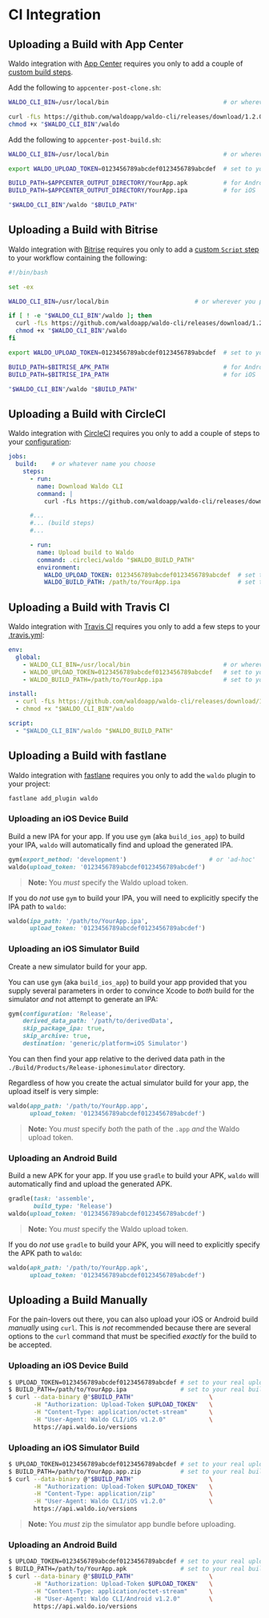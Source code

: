 # CI Integration

## Uploading a Build with App Center

Waldo integration with [App Center](https://appcenter.ms) requires you only to
add a couple of [custom build
steps](https://docs.microsoft.com/en-us/appcenter/build/custom/scripts/).

Add the following to `appcenter-post-clone.sh`:

```bash
WALDO_CLI_BIN=/usr/local/bin                                # or wherever you prefer

curl -fLs https://github.com/waldoapp/waldo-cli/releases/download/1.2.0/waldo > "$WALDO_CLI_BIN"/waldo
chmod +x "$WALDO_CLI_BIN"/waldo
```

Add the following to `appcenter-post-build.sh`:

```bash
WALDO_CLI_BIN=/usr/local/bin                                # or wherever you prefer

export WALDO_UPLOAD_TOKEN=0123456789abcdef0123456789abcdef  # set to your real upload token

BUILD_PATH=$APPCENTER_OUTPUT_DIRECTORY/YourApp.apk          # for Android
BUILD_PATH=$APPCENTER_OUTPUT_DIRECTORY/YourApp.ipa          # for iOS

"$WALDO_CLI_BIN"/waldo "$BUILD_PATH"
```

## Uploading a Build with Bitrise

Waldo integration with [Bitrise](https://www.bitrise.io) requires you only to
add a [custom `Script`
step](https://devcenter.bitrise.io/tips-and-tricks/install-additional-tools/)
to your workflow containing the following:

```bash
#!/bin/bash

set -ex

WALDO_CLI_BIN=/usr/local/bin                        # or wherever you prefer

if [ ! -e "$WALDO_CLI_BIN"/waldo ]; then
  curl -fLs https://github.com/waldoapp/waldo-cli/releases/download/1.2.0/waldo > "$WALDO_CLI_BIN"/waldo
  chmod +x "$WALDO_CLI_BIN"/waldo
fi

export WALDO_UPLOAD_TOKEN=0123456789abcdef0123456789abcdef  # set to your real upload token

BUILD_PATH=$BITRISE_APK_PATH                                # for Android
BUILD_PATH=$BITRISE_IPA_PATH                                # for iOS

"$WALDO_CLI_BIN"/waldo "$BUILD_PATH"
```

## Uploading a Build with CircleCI

Waldo integration with [CircleCI](https://circleci.com) requires you only to
add a couple of steps to your
[configuration](https://circleci.com/docs/2.0/configuration-reference/):

```yaml
jobs:
  build:    # or whatever name you choose
    steps:
      - run:
        name: Download Waldo CLI
        command: |
          curl -fLs https://github.com/waldoapp/waldo-cli/releases/download/1.2.0/waldo > .circleci/waldo

      #...
      #... (build steps)
      #...

      - run:
        name: Upload build to Waldo
        command: .circleci/waldo "$WALDO_BUILD_PATH"
        environment:
          WALDO_UPLOAD_TOKEN: 0123456789abcdef0123456789abcdef  # set to your real upload token
          WALDO_BUILD_PATH: /path/to/YourApp.ipa                # set to your real build path
```

## Uploading a Build with Travis CI

Waldo integration with [Travis CI](https://travis-ci.com) requires you only to
add a few steps to your [.travis.yml](https://docs.travis-ci.com):

```yaml
env:
  global:
    - WALDO_CLI_BIN=/usr/local/bin                          # or wherever you prefer
    - WALDO_UPLOAD_TOKEN=0123456789abcdef0123456789abcdef   # set to your real upload token
    - WALDO_BUILD_PATH=/path/to/YourApp.ipa                 # set to your real build path

install:
  - curl -fLs https://github.com/waldoapp/waldo-cli/releases/download/1.2.0/waldo > "$WALDO_CLI_BIN"/waldo
  - chmod +x "$WALDO_CLI_BIN"/waldo

script:
  - "$WALDO_CLI_BIN"/waldo "$WALDO_BUILD_PATH"
```

## Uploading a Build with fastlane

Waldo integration with [fastlane](https://fastlane.tools) requires you only to
add the `waldo` plugin to your project:

```bash
fastlane add_plugin waldo
```

### Uploading an iOS Device Build

Build a new IPA for your app. If you use `gym` (aka `build_ios_app`) to build
your IPA, `waldo` will automatically find and upload the generated IPA.

```ruby
gym(export_method: 'development')                       # or 'ad-hoc'
waldo(upload_token: '0123456789abcdef0123456789abcdef')
```

> **Note:** You _must_ specify the Waldo upload token.

If you do _not_ use `gym` to build your IPA, you will need to explicitly
specify the IPA path to `waldo`:

```ruby
waldo(ipa_path: '/path/to/YourApp.ipa',
      upload_token: '0123456789abcdef0123456789abcdef')
```

### Uploading an iOS Simulator Build

Create a new simulator build for your app.

You can use `gym` (aka `build_ios_app`) to build your app provided that you
supply several parameters in order to convince Xcode to _both_ build for the
simulator _and_ not attempt to generate an IPA:

```ruby
gym(configuration: 'Release',
    derived_data_path: '/path/to/derivedData',
    skip_package_ipa: true,
    skip_archive: true,
    destination: 'generic/platform=iOS Simulator')
```

You can then find your app relative to the derived data path in the
`./Build/Products/Release-iphonesimulator` directory.

Regardless of how you create the actual simulator build for your app, the
upload itself is very simple:

```ruby
waldo(app_path: '/path/to/YourApp.app',
      upload_token: '0123456789abcdef0123456789abcdef')
```

> **Note:** You _must_ specify _both_ the path of the `.app` _and_ the Waldo
> upload token.

### Uploading an Android Build

Build a new APK for your app. If you use `gradle` to build your APK, `waldo`
will automatically find and upload the generated APK.

```ruby
gradle(task: 'assemble',
       build_type: 'Release')
waldo(upload_token: '0123456789abcdef0123456789abcdef')
```

> **Note:** You _must_ specify the Waldo upload token.

If you do _not_ use `gradle` to build your APK, you will need to explicitly
specify the APK path to `waldo`:

```ruby
waldo(apk_path: '/path/to/YourApp.apk',
      upload_token: '0123456789abcdef0123456789abcdef')
```

## Uploading a Build Manually

For the pain-lovers out there, you can also upload your iOS or Android build
_manually_ using `curl`. This is _not_ recommended because there are several
options to the `curl` command that must be specified _exactly_ for the build to
be accepted.

### Uploading an iOS Device Build

```bash
$ UPLOAD_TOKEN=0123456789abcdef0123456789abcdef # set to your real upload token
$ BUILD_PATH=/path/to/YourApp.ipa               # set to your real build path
$ curl --data-binary @"$BUILD_PATH"                     \
       -H "Authorization: Upload-Token $UPLOAD_TOKEN"   \
       -H "Content-Type: application/octet-stream"      \
       -H "User-Agent: Waldo CLI/iOS v1.2.0"            \
       https://api.waldo.io/versions
```

### Uploading an iOS Simulator Build

```bash
$ UPLOAD_TOKEN=0123456789abcdef0123456789abcdef # set to your real upload token
$ BUILD_PATH=/path/to/YourApp.app.zip           # set to your real build path
$ curl --data-binary @"$BUILD_PATH"                     \
       -H "Authorization: Upload-Token $UPLOAD_TOKEN"   \
       -H "Content-Type: application/zip"               \
       -H "User-Agent: Waldo CLI/iOS v1.2.0"            \
       https://api.waldo.io/versions
```

> **Note:** You _must_ zip the simulator app bundle before uploading.

### Uploading an Android Build

```bash
$ UPLOAD_TOKEN=0123456789abcdef0123456789abcdef # set to your real upload token
$ BUILD_PATH=/path/to/YourApp.apk               # set to your real build path
$ curl --data-binary @"$BUILD_PATH"                     \
       -H "Authorization: Upload-Token $UPLOAD_TOKEN"   \
       -H "Content-Type: application/octet-stream"      \
       -H "User-Agent: Waldo CLI/Android v1.2.0"        \
       https://api.waldo.io/versions
```
